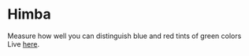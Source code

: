# Himba
Measure how well you can distinguish blue and red tints of green colors
Live [here](https://digitalphysics.nl/himba/himba.svg).
